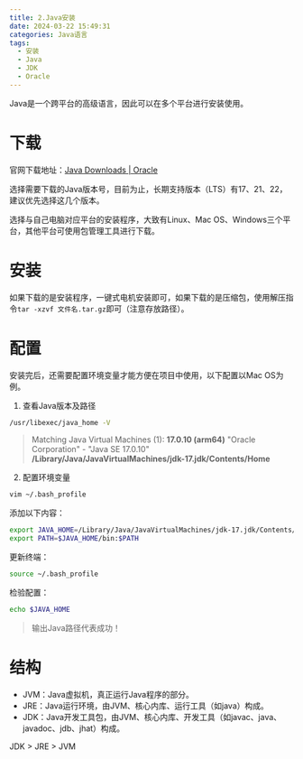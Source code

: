 ```yaml
---
title: 2.Java安装
date: 2024-03-22 15:49:31
categories: Java语言
tags: 
  - 安装
  - Java
  - JDK
  - Oracle
---
```


Java是一个跨平台的高级语言，因此可以在多个平台进行安装使用。

# 下载

官网下载地址：[Java Downloads | Oracle](https://www.oracle.com/java/technologies/downloads/)

选择需要下载的Java版本号，目前为止，长期支持版本（LTS）有17、21、22，建议优先选择这几个版本。

选择与自己电脑对应平台的安装程序，大致有Linux、Mac OS、Windows三个平台，其他平台可使用包管理工具进行下载。

# 安装

如果下载的是安装程序，一键式电机安装即可，如果下载的是压缩包，使用解压指令`tar -xzvf 文件名.tar.gz`即可（注意存放路径）。

# 配置

安装完后，还需要配置环境变量才能方便在项目中使用，以下配置以Mac OS为例。

1. 查看Java版本及路径

```bash
/usr/libexec/java_home -V
```

> Matching Java Virtual Machines (1):
>     **17.0.10 (arm64)** "Oracle Corporation" - "Java SE 17.0.10" **/Library/Java/JavaVirtualMachines/jdk-17.jdk/Contents/Home**

2. 配置环境变量

```bash
vim ~/.bash_profile
```

添加以下内容：

```bash
export JAVA_HOME=/Library/Java/JavaVirtualMachines/jdk-17.jdk/Contents/Home
export PATH=$JAVA_HOME/bin:$PATH
```

更新终端：

```bash
source ~/.bash_profile
```

检验配置：

```bash
echo $JAVA_HOME
```

> 输出Java路径代表成功！

# 结构

* JVM：Java虚拟机，真正运行Java程序的部分。
* JRE：Java运行环境，由JVM、核心内库、运行工具（如java）构成。
* JDK：Java开发工具包，由JVM、核心内库、开发工具（如javac、java、javadoc、jdb、jhat）构成。

JDK > JRE > JVM
